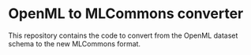 # OpenML to MLCommons converter 

This repository contains the code to convert from the OpenML dataset schema to the new MLCommons 
format.
